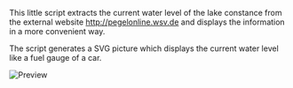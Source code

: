 This little script extracts the current water level of the lake constance from the external website http://pegelonline.wsv.de and displays the information in a more convenient way.

The script generates a SVG picture which displays the current water level like a fuel gauge of a car.

<img src="https://github.com/downloads/gnuheidix/lake-level-meter/preview.svg" alt="Preview"/>
